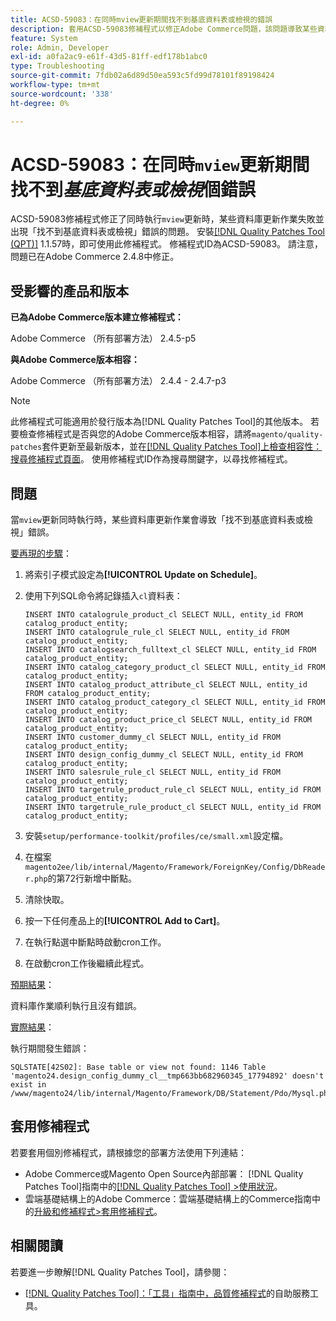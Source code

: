 ```yaml
---
title: ACSD-59083：在同時mview更新期間找不到基底資料表或檢視的錯誤
description: 套用ACSD-59083修補程式以修正Adobe Commerce問題，該問題導致某些資料庫更新作業失敗，並出現錯誤「找不到基底資料表或檢視」。
feature: System
role: Admin, Developer
exl-id: a0fa2ac9-e61f-43d5-81ff-edf178b1abc0
type: Troubleshooting
source-git-commit: 7fdb02a6d89d50ea593c5fd99d78101f89198424
workflow-type: tm+mt
source-wordcount: '338'
ht-degree: 0%

---
```


# ACSD-59083：在同時`mview`更新期間找不到&#x200B;*基底資料表或檢視*&#x200B;個錯誤

ACSD-59083修補程式修正了同時執行`mview`更新時，某些資料庫更新作業失敗並出現「找不到基底資料表或檢視」錯誤的問題。 安裝[[!DNL Quality Patches Tool (QPT)]](/help/tools/quality-patches-tool/quality-patches-tool-to-self-serve-quality-patches.md) 1.1.57時，即可使用此修補程式。 修補程式ID為ACSD-59083。 請注意，問題已在Adobe Commerce 2.4.8中修正。

## 受影響的產品和版本

**已為Adobe Commerce版本建立修補程式：**

Adobe Commerce （所有部署方法） 2.4.5-p5

**與Adobe Commerce版本相容：**

Adobe Commerce （所有部署方法） 2.4.4 - 2.4.7-p3

>[!NOTE]
>
>此修補程式可能適用於發行版本為[!DNL Quality Patches Tool]的其他版本。 若要檢查修補程式是否與您的Adobe Commerce版本相容，請將`magento/quality-patches`套件更新至最新版本，並在[[!DNL Quality Patches Tool]上檢查相容性：搜尋修補程式頁面](https://experienceleague.adobe.com/tools/commerce-quality-patches/index.html)。 使用修補程式ID作為搜尋關鍵字，以尋找修補程式。

## 問題

當`mview`更新同時執行時，某些資料庫更新作業會導致「找不到基底資料表或檢視」錯誤。

<u>要再現的步驟</u>：

1. 將索引子模式設定為&#x200B;**[!UICONTROL Update on Schedule]**。
1. 使用下列SQL命令將記錄插入`cl`資料表：

   ```
   INSERT INTO catalogrule_product_cl SELECT NULL, entity_id FROM catalog_product_entity;
   INSERT INTO catalogrule_rule_cl SELECT NULL, entity_id FROM catalog_product_entity;
   INSERT INTO catalogsearch_fulltext_cl SELECT NULL, entity_id FROM catalog_product_entity;
   INSERT INTO catalog_category_product_cl SELECT NULL, entity_id FROM catalog_product_entity;
   INSERT INTO catalog_product_attribute_cl SELECT NULL, entity_id FROM catalog_product_entity;
   INSERT INTO catalog_product_category_cl SELECT NULL, entity_id FROM catalog_product_entity;
   INSERT INTO catalog_product_price_cl SELECT NULL, entity_id FROM catalog_product_entity;
   INSERT INTO customer_dummy_cl SELECT NULL, entity_id FROM catalog_product_entity;
   INSERT INTO design_config_dummy_cl SELECT NULL, entity_id FROM catalog_product_entity;
   INSERT INTO salesrule_rule_cl SELECT NULL, entity_id FROM catalog_product_entity;
   INSERT INTO targetrule_product_rule_cl SELECT NULL, entity_id FROM catalog_product_entity;
   INSERT INTO targetrule_rule_product_cl SELECT NULL, entity_id FROM catalog_product_entity;
   ```

1. 安裝`setup/performance-toolkit/profiles/ce/small.xml`設定檔。
1. 在檔案`magento2ee/lib/internal/Magento/Framework/ForeignKey/Config/DbReader.php`的第72行新增中斷點。
1. 清除快取。
1. 按一下任何產品上的&#x200B;**[!UICONTROL Add to Cart]**。
1. 在執行點選中斷點時啟動cron工作。
1. 在啟動cron工作後繼續此程式。

<u>預期結果</u>：

資料庫作業順利執行且沒有錯誤。

<u>實際結果</u>：

執行期間發生錯誤：

```
SQLSTATE[42S02]: Base table or view not found: 1146 Table 'magento24.design_config_dummy_cl__tmp663bb682960345_17794892' doesn't exist in /www/magento24/lib/internal/Magento/Framework/DB/Statement/Pdo/Mysql.php:90
```

## 套用修補程式

若要套用個別修補程式，請根據您的部署方法使用下列連結：

* Adobe Commerce或Magento Open Source內部部署： [!DNL Quality Patches Tool]指南中的[[!DNL Quality Patches Tool] >使用狀況](/help/tools/quality-patches-tool/usage.md)。
* 雲端基礎結構上的Adobe Commerce：雲端基礎結構上的Commerce指南中的[升級和修補程式>套用修補程式](https://experienceleague.adobe.com/docs/commerce-cloud-service/user-guide/develop/upgrade/apply-patches.html)。


## 相關閱讀

若要進一步瞭解[!DNL Quality Patches Tool]，請參閱：

* [[!DNL Quality Patches Tool]：「工具」指南中，品質修補程式](/help/tools/quality-patches-tool/quality-patches-tool-to-self-serve-quality-patches.md)的自助服務工具。
